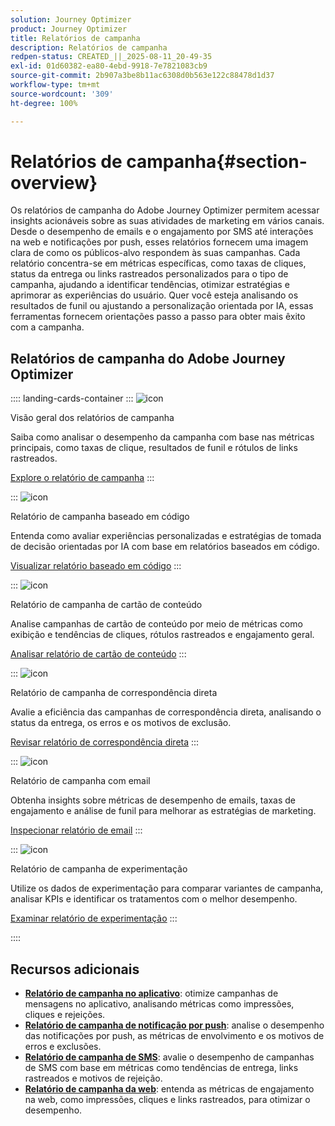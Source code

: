 ```yaml
---
solution: Journey Optimizer
product: Journey Optimizer
title: Relatórios de campanha
description: Relatórios de campanha
redpen-status: CREATED_||_2025-08-11_20-49-35
exl-id: 01d60382-ea80-4ebd-9918-7e7821083cb9
source-git-commit: 2b907a3be8b11ac6308d0b563e122c88478d1d37
workflow-type: tm+mt
source-wordcount: '309'
ht-degree: 100%

---
```


# Relatórios de campanha{#section-overview}

Os relatórios de campanha do Adobe Journey Optimizer permitem acessar insights acionáveis sobre as suas atividades de marketing em vários canais. Desde o desempenho de emails e o engajamento por SMS até interações na web e notificações por push, esses relatórios fornecem uma imagem clara de como os públicos-alvo respondem às suas campanhas. Cada relatório concentra-se em métricas específicas, como taxas de cliques, status da entrega ou links rastreados personalizados para o tipo de campanha, ajudando a identificar tendências, otimizar estratégias e aprimorar as experiências do usuário. Quer você esteja analisando os resultados de funil ou ajustando a personalização orientada por IA, essas ferramentas fornecem orientações passo a passo para obter mais êxito com a campanha.

## Relatórios de campanha do Adobe Journey Optimizer

:::: landing-cards-container
:::
![icon](https://cdn.experienceleague.adobe.com/icons/chart-line.svg)

Visão geral dos relatórios de campanha

Saiba como analisar o desempenho da campanha com base nas métricas principais, como taxas de clique, resultados de funil e rótulos de links rastreados.

[Explore o relatório de campanha](../using/reports/campaign-global-report-cja.md)
:::

:::
![icon](https://cdn.experienceleague.adobe.com/icons/code-branch.svg)

Relatório de campanha baseado em código

Entenda como avaliar experiências personalizadas e estratégias de tomada de decisão orientadas por IA com base em relatórios baseados em código.

[Visualizar relatório baseado em código](../using/reports/campaign-global-report-cja-code.md)
:::

:::
![icon](https://cdn.experienceleague.adobe.com/icons/list-check.svg)

Relatório de campanha de cartão de conteúdo

Analise campanhas de cartão de conteúdo por meio de métricas como exibição e tendências de cliques, rótulos rastreados e engajamento geral.

[Analisar relatório de cartão de conteúdo](../using/reports/campaign-global-report-cja-content.md)
:::

:::
![icon](https://cdn.experienceleague.adobe.com/icons/envelope.svg)

Relatório de campanha de correspondência direta

Avalie a eficiência das campanhas de correspondência direta, analisando o status da entrega, os erros e os motivos de exclusão.

[Revisar relatório de correspondência direta](../using/reports/campaign-global-report-cja-direct.md)
:::

:::
![icon](https://cdn.experienceleague.adobe.com/icons/envelope-open-text.svg?lang=pt-BR)

Relatório de campanha com email

Obtenha insights sobre métricas de desempenho de emails, taxas de engajamento e análise de funil para melhorar as estratégias de marketing.

[Inspecionar relatório de email](../using/reports/campaign-global-report-cja-email.md)
:::

:::
![icon](https://cdn.experienceleague.adobe.com/icons/vial.svg)

Relatório de campanha de experimentação

Utilize os dados de experimentação para comparar variantes de campanha, analisar KPIs e identificar os tratamentos com o melhor desempenho.

[Examinar relatório de experimentação](../using/reports/campaign-global-report-cja-experimentation.md)
:::

::::


## Recursos adicionais

- **[Relatório de campanha no aplicativo](../using/reports/campaign-global-report-cja-inapp.md)**: otimize campanhas de mensagens no aplicativo, analisando métricas como impressões, cliques e rejeições.
- **[Relatório de campanha de notificação por push](../using/reports/campaign-global-report-cja-push.md)**: analise o desempenho das notificações por push, as métricas de envolvimento e os motivos de erros e exclusões.
- **[Relatório de campanha de SMS](../using/reports/campaign-global-report-cja-sms.md)**: avalie o desempenho de campanhas de SMS com base em métricas como tendências de entrega, links rastreados e motivos de rejeição.
- **[Relatório de campanha da web](../using/reports/campaign-global-report-cja-web.md)**: entenda as métricas de engajamento na web, como impressões, cliques e links rastreados, para otimizar o desempenho.
